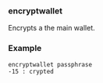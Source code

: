 ### encryptwallet ###

Encrypts a the main wallet.

### Example ###

```
encryptwallet passphrase
-15 : crypted

```
